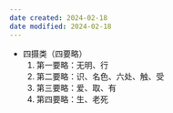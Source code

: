 ```yaml
---
date created: 2024-02-18
date modified: 2024-02-18
---
```

- 四摄类（四要略）
    1. 第一要略：无明、行
    2. 第二要略：识、名色、六处、触、受
    3. 第三要略：爱、取、有
    4. 第四要略：生、老死
